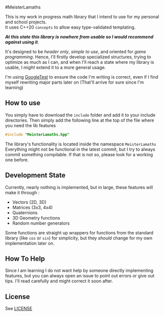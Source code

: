 #MeisterLamaths

This is my work in progress math library that I intend
to use for my personal and school projects.\
It uses C++20 `concepts`
to allow easy type-validated templating.

***At this state this library is nowhere from usable 
   so I would recommend against using it***.

It's designed to be _header only_, _simple to use_, and oriented for
_game programming_. Hence, I'll firstly develop specialized structures,
trying to optimize as much as I can, and when I'll reach a state where
my library is usable, I _might_ extend it to a more general usage.

I'm using [GoogleTest](https://github.com/google/googletest) to ensure
the code I'm writing is correct, even if I find myself rewriting
major parts later on (That'll arrive for sure since I'm learning)

How to use
---

You simply have to download the `include` folder and add it to your
include directories. Then simply add the following line at the top of
the file where you need the lib features
```cpp
#include "MeisterLamaths.hpp"
```

The library's functionality is located inside the namespace `MeisterLamaths`\
Everything might not be functional in the latest commit,
but I try to always commit something compilable. If that
is not so, please look for a working one before.

Development State
---

Currently, nearly nothing is implemented, but in large, these features
will make it through :

- Vectors (2D, 3D)
- Matrices (3x3, 4x4)
- Quaternions
- 3D Geometry functions
- Random number generators

Some functions are straight up wrappers for functions from the standard
library (like `cos` or `sin`) for simplicity, but they _should_ change
for my own implementation later on.

How To Help
---

Since I am learning I do not want help by someone directly implementing features,
but you can always open an issue to point out errors or give out tips.
I'll read carefully and might correct it soon after.

License
---
See [LICENSE](https://github.com/Meisterlama/MeisterLamaths/blob/master/LICENSE)
